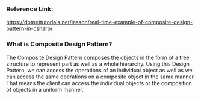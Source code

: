 ### Reference Link:
https://dotnettutorials.net/lesson/real-time-example-of-composite-design-pattern-in-csharp/

### What is Composite Design Pattern?
The Composite Design Pattern composes the objects in the form of a tree structure to represent part as well as a whole hierarchy. Using this Design Pattern, we can access the operations of an individual object as well as we can access the same operations on a composite object in the same manner. That means the client can access the individual objects or the composition of objects in a uniform manner.
 
